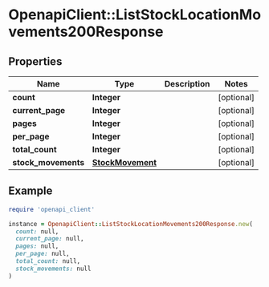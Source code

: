 # OpenapiClient::ListStockLocationMovements200Response

## Properties

| Name | Type | Description | Notes |
| ---- | ---- | ----------- | ----- |
| **count** | **Integer** |  | [optional] |
| **current_page** | **Integer** |  | [optional] |
| **pages** | **Integer** |  | [optional] |
| **per_page** | **Integer** |  | [optional] |
| **total_count** | **Integer** |  | [optional] |
| **stock_movements** | [**StockMovement**](StockMovement.md) |  | [optional] |

## Example

```ruby
require 'openapi_client'

instance = OpenapiClient::ListStockLocationMovements200Response.new(
  count: null,
  current_page: null,
  pages: null,
  per_page: null,
  total_count: null,
  stock_movements: null
)
```

